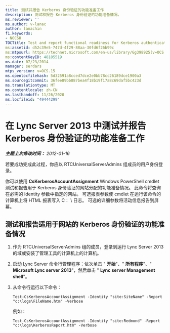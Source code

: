```yaml
---
title: 测试并报告 Kerberos 身份验证的功能准备工作
description: 测试和报告 Kerberos 身份验证的功能准备情况。
ms.reviewer: ''
ms.author: v-lanac
author: lanachin
f1.keywords:
- NOCSH
TOCTitle: Test and report functional readiness for Kerberos authentication
ms:assetid: d52c39e5-747d-4f29-88aa-30fd6f26b99c
ms:mtpsurl: https://technet.microsoft.com/en-us/library/Gg398925(v=OCS.15)
ms:contentKeyID: 48185519
ms.date: 07/23/2014
manager: serdars
mtps_version: v=OCS.15
ms.openlocfilehash: 5d32591a8cced7dce2e0bb78cc26189dce1900a3
ms.sourcegitcommit: 36fee89bb887bea4f18b19f17a8c69daf5bc423d
ms.translationtype: MT
ms.contentlocale: zh-CN
ms.lasthandoff: 11/26/2020
ms.locfileid: "49444299"
---
```

# <a name="test-and-report-functional-readiness-for-kerberos-authentication-in-lync-server-2013"></a>在 Lync Server 2013 中测试并报告 Kerberos 身份验证的功能准备工作

<div data-xmlns="http://www.w3.org/1999/xhtml">

<div class="topic" data-xmlns="http://www.w3.org/1999/xhtml" data-msxsl="urn:schemas-microsoft-com:xslt" data-cs="https://msdn.microsoft.com/">

<div data-asp="https://msdn2.microsoft.com/asp">



</div>

<div id="mainSection">

<div id="mainBody">

<span> </span>

_**主题上次修改时间：** 2012-01-16_

若要成功完成此过程，你应以 RTCUniversalServerAdmins 组成员的用户身份登录。

你可以使用 **CsKerberosAccountAssignment** Windows PowerShell cmdlet 测试和报告用于 Kerberos 身份验证的网站分配的功能准备情况。 此命令将查询在必需的 Identity 参数中指定的网站。 可选报表参数使 cmdlet 在运行该命令的计算机上将 HTML 报表写入 C： \\ 日志。 可选的详细参数将活动信息报告到屏幕。

<div>

## <a name="to-test-and-report-functional-readiness-for-kerberos-authentication-for-a-site"></a>测试和报告适用于网站的 Kerberos 身份验证的功能准备情况

1.  作为 RTCUniversalServerAdmins 组的成员，登录到运行 Lync Server 2013 的域或安装了管理工具的计算机上的计算机。

2.  启动 Lync Server 命令行管理程序：依次单击 " **开始**"、" **所有程序**"、" **Microsoft Lync server 2013**"，然后单击 " **Lync server Management shell**"。

3.  从命令行运行以下命令：
    
        Test-CsKerberosAccountAssignment -Identity "site:SiteName" -Report "c:\logs\FileName.htm" -Verbose
    
    例如：
    
        Test-CsKerberosAccountAssignment -Identity "site:Redmond" -Report "c:\logs\KerberosReport.htm" -Verbose

</div>

</div>

<span> </span>

</div>

</div>

</div>

